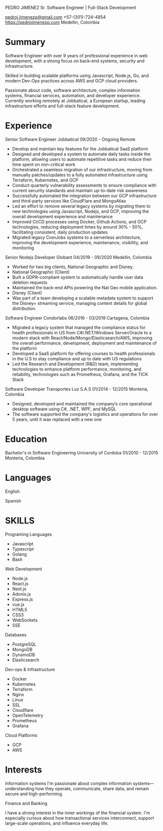 PEDRO JIMENEZ
Sr. Software Engineer | Full-Stack Development

pedroj.jimenezp@gmail.com
+57-(301)-724-4854
https://pedrojimenezp.com
Medellin, Colombia

# Summary

Software Engineer with over 9 years of professional experience in web development, with a strong focus on back-end systems, security and infrastructure.

Skilled in building scalable platforms using Javascript, Node.js, Go, and modern Dev-Ops practices across AWS and GCP cloud providers.

Passionate about code, software architecture, complex information systems, financial services, automation, and developer experience.
Currently working remotely at Jobbatical, a European startup, leading infrastructure efforts and full-stack feature development.

# Experience

Senior Software Engineer
Jobbatical
09/2020 - Ongoing
Remote

- Develop and maintain key features for the Jobbatical SaaS platform
- Designed and developed a system to automate daily tasks inside the platform, allowing users to automate repetitive tasks and reduce their time spent on non-critical work
- Orchestrated a seamless migration of our infrastructure, moving from manually patches/updates to a fully automated infrastructure using Terraform, Kubernetes, and GCP
- Conduct quarterly vulnerability assessments to ensure compliance with current security standards and maintain up-to-date risk awareness
- Successfully automated the integration between our GCP infrastructure and third-party services like CloudFlare and MongoAtlas
- Led an effort to remove several legacy systems by migrating them to new technologies using Javascript, Nodejs, and GCP, improving the overall development experience and maintenance
- Improved CI/CD processes using Docker, Github Actions, and GCP technologies, reducing deployment times by around 30% - 50%, facilitating consistent, daily production updates
- Migrated legacy CronJobs systems to a serverless architecture, improving the development experience, maintenance, visibility, and monitoring

Senior Nodejs Developer
Globant
04/2019 - 09/2020
Medellín, Colombia

- Worked for two big clients, National Geographic and Disney.
- National Geographic (Client)
- Built a GDPR-compliant system to automatically handle user data deletion requests
- Maintained the back-end APIs powering the Nat Geo mobile application.
- Disney (Client)
- Was part of a team developing a scalable metadata system to support the Disney+ streaming service, managing content details for global distribution.

Software Engineer
Condorlabs
06/2016 - 03/2019
Cartagena, Colombia

- Migrated a legacy system that managed the compliance status for health professionals in US from C#/.NET/Windows Server/Oracle to a modern stack with React/Node/Mongo/Elasticsearch/AWS, improving the overall performance, development, deployment and maintenance of the platform
- Developed a SaaS platform for offering courses to health professionals in the U.S to stay compliance and up to date with US regulations
- Led the Research and Development (R&D) team, implementing technologies to enhance platform performance, monitoring, and reliability, technologies such as Prometheus, Grafana, and the TICK Stack

Software Developer
Transportes Luz S.A.S
01/2014 - 12/2015
Monteria, Colombia

- Designed, developed and maintained the company’s core operational desktop software using C#, .NET, WPF, and MySQL
- The software supported the company's logistics and operations for over 5 years, until it was replaced with a new one

# Education

Bachelor's in Software Engineering
University of Cordoba
01/2010 - 12/2015
Monteria, Colombia

# Languages

English

Spanish

# SKILLS

Programing Languages

- Javascript
- Typescript
- Golang
- Bash

Web Development

- Node.js
- React.js
- Next.js
- Adonis.js
- Express.js
- vue.js
- HTML5
- CSS3
- WebSockets
- SSE

Databases

- PostgreSQL
- MongoDB
- DynamoDB
- Elasticsearch

Dev-ops & Infrastructure

- Docker
- Kubernetes
- Terraform
- Nginx
- Linux
- SSL
- Cloudflare
- OpenTelemetry
- Prometheus
- Grafana

Cloud Platforms

- GCP
- AWS

# Interests

Information systems
I'm passionate about complex information systems—understanding how they operate, communicate, share data, and remain secure and high-performing.

Finance and Banking

I have a strong interest in the inner workings of the financial system.
I'm especially curious about how transactional services interconnect, support large-scale operations, and influence everyday life.

